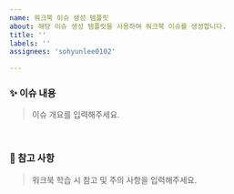 ```yaml
---
name: 워크북 이슈 생성 템플릿
about: 해당 이슈 생성 템플릿을 사용하여 워크북 이슈를 생성합니다.
title: ''
labels: ''
assignees: 'sohyunlee0102'

---
```


<!-- 이슈 제목 : Chapter01_서버란 무엇인가(소켓&멀티 프로세스) -->
<!-- 오른쪽의 Label도 잊지 말고 추가해 주세요. -->

### ✨ 이슈 내용
> 이슈 개요를 입력해주세요.
<br/>

### 📍 참고 사항
> 워크북 학습 시 참고 및 주의 사항을 입력해주세요.
